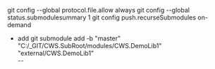 ﻿git config --global protocol.file.allow always
git config --global status.submodulesummary 1
git config push.recurseSubmodules on-demand

- add
git submodule add -b "master" "C:/_GIT/CWS.SubRoot/modules/CWS.DemoLib1" "external/CWS.DemoLib1"              
--